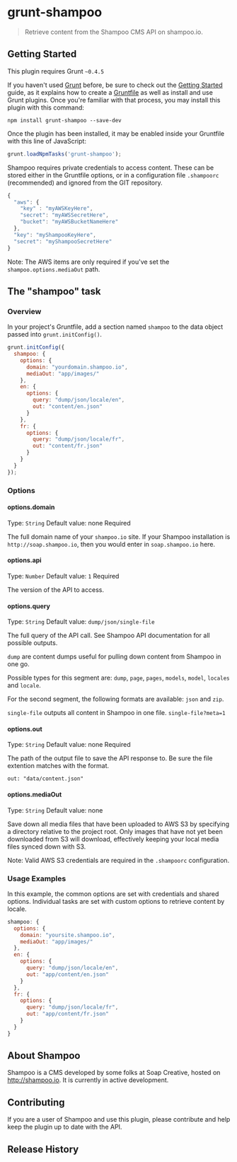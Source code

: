 # grunt-shampoo

> Retrieve content from the Shampoo CMS API on shampoo.io.

## Getting Started
This plugin requires Grunt `~0.4.5`

If you haven't used [Grunt](http://gruntjs.com/) before, be sure to check out the [Getting Started](http://gruntjs.com/getting-started) guide, as it explains how to create a [Gruntfile](http://gruntjs.com/sample-gruntfile) as well as install and use Grunt plugins. Once you're familiar with that process, you may install this plugin with this command:

```shell
npm install grunt-shampoo --save-dev
```

Once the plugin has been installed, it may be enabled inside your Gruntfile with this line of JavaScript:

```js
grunt.loadNpmTasks('grunt-shampoo');
```

Shampoo requires private credentials to access content. These can be stored either in the Gruntfile options, or 
in a configuration file `.shampoorc` (recommended) and ignored from the GIT repository.

```js
{
  "aws": {
    "key" : "myAWSKeyHere",
    "secret": "myAWSSecretHere",
    "bucket": "myAWSBucketNameHere"
  },
  "key": "myShampooKeyHere",
  "secret": "myShampooSecretHere"
}

```

Note: The AWS items are only required if you've set the `shampoo.options.mediaOut` path.

## The "shampoo" task

### Overview
In your project's Gruntfile, add a section named `shampoo` to the data object passed into `grunt.initConfig()`.

```js
grunt.initConfig({
  shampoo: {
    options: {
      domain: "yourdomain.shampoo.io",
      mediaOut: "app/images/"
    },
    en: {
      options: {
        query: "dump/json/locale/en",
        out: "content/en.json"
      }
    },
    fr: {
      options: {
        query: "dump/json/locale/fr",
        out: "content/fr.json"
      }
    }
  }
});
```

### Options

#### options.domain
Type: `String`
Default value: none
Required

The full domain name of your `shampoo.io` site. If your Shampoo installation is `http://soap.shampoo.io`, then you would enter in `soap.shampoo.io` here.

#### options.api
Type: `Number`
Default value: `1`
Required

The version of the API to access.

#### options.query
Type: `String`
Default value: `dump/json/single-file`

The full query of the API call. See Shampoo API documentation for all possible outputs.

`dump` are content dumps useful for pulling down content from Shampoo in one go.

Possible types for this segment are: `dump`, `page`, `pages`, `models`, `model`, `locales` and `locale`.

For the second segment, the following formats are available: `json` and `zip`.

`single-file` outputs all content in Shampoo in one file. `single-file?meta=1` 

#### options.out
Type: `String`
Default value: none
Required

The path of the output file to save the API response to. Be sure the file extention matches with the format.

```
out: "data/content.json"
```

#### options.mediaOut
Type: `String`
Default value: none

Save down all media files that have been uploaded to AWS S3 by specifying a directory relative to the project root. Only images that have not yet been downloaded from S3 will download, effectively keeping your local media files synced down with S3.

Note: Valid AWS S3 credentials are required in the `.shampoorc` configuration.    


### Usage Examples

In this example, the common options are set with credentials and shared options. Individual tasks are set with custom options to retrieve content by locale.

```js
shampoo: {
  options: {
    domain: "yoursite.shampoo.io",
    mediaOut: "app/images/"
  },
  en: {
    options: {
      query: "dump/json/locale/en",
      out: "app/content/en.json"
    }
  },
  fr: {
    options: {
      query: "dump/json/locale/fr",
      out: "app/content/fr.json"
    }
  }
}
```

## About Shampoo

Shampoo is a CMS developed by some folks at Soap Creative, hosted on http://shampoo.io. It is currently in active development.

## Contributing

If you are a user of Shampoo and use this plugin, please contribute and help keep the plugin up to date with the API.

## Release History


